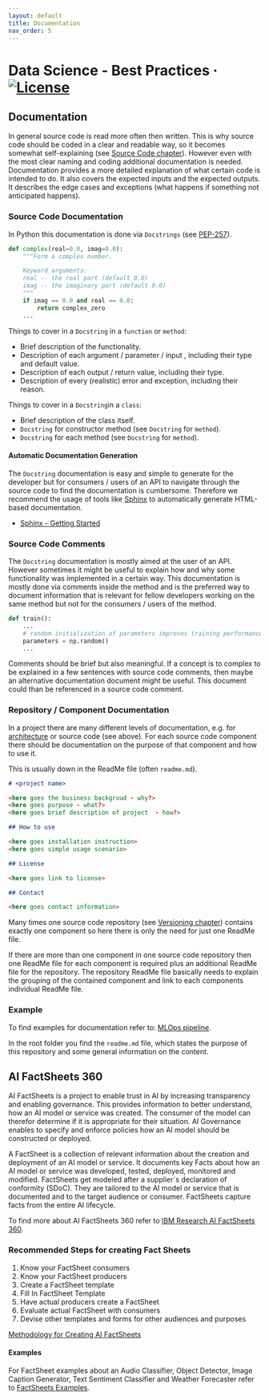 ```yaml
---
layout: default
title: Documentation
nav_order: 5
---
```

# Data Science - Best Practices &middot; [![License](https://img.shields.io/badge/license-CC%20BY%204.0-blue)](./LICENSE.txt)

## Documentation

In general source code is read more often then written.
This is why source code should be coded in a clear and readable way, so it becomes somewhat self-explaining (see [Source Code chapter](./source_code.md#chapter-4---source-code)).
However even with the most clear naming and coding additional documentation is needed.
Documentation provides a more detailed explanation of what certain code is intended to do.
It also covers the expected inputs and the expected outputs.
It describes the edge cases and exceptions (what happens if something not anticipated happens).

### Source Code Documentation

In Python this documentation is done via `Docstrings` (see [PEP-257](https://www.python.org/dev/peps/pep-0257/)).

```python
def complex(real=0.0, imag=0.0):
    """Form a complex number.

    Keyword arguments:
    real -- the real part (default 0.0)
    imag -- the imaginary part (default 0.0)
    """
    if imag == 0.0 and real == 0.0:
        return complex_zero
    ...
```

Things to cover in a `Docstring` in a `function` or `method`:

- Brief description of the functionality.
- Description of each  argument / parameter / input , including their type and default value.
- Description of each output / return value, including their type.
- Description of every (realistic) error and exception, including their reason.

Things to cover in a `Docstring`in a `class`:

- Brief description of the class itself.
- `Docstring` for constructor method (see `Docstring` for `method`).
- `Docstring` for each method (see `Docstring` for `method`).

#### Automatic Documentation Generation

The `Docstring` documentation is easy and simple to generate for the developer but for consumers / users of an API to navigate through the source code to find the documentation is cumbersome. Therefore we recommend the usage of tools like [Sphinx](http://www.sphinx-doc.org/en/master/index.html) to automatically generate HTML-based documentation.

- [Sphinx - Getting Started](http://www.sphinx-doc.org/en/master/usage/quickstart.html)

### Source Code Comments

The `Docstring` documentation is mostly aimed at the user of an API.
However sometimes it might be useful to explain how and why some functionality was implemented in a certain way.
This documentation is mostly done via comments inside the method and is the preferred way to document information that is relevant for fellow developers working on the same method but not for the consumers / users of the method.

```python
def train():
    ...
    # random initialization of parameters improves training performance
    parameters = np.random() 
    ...
```

Comments should be brief but also meaningful.
If a concept is to complex to be explained in a few sentences with source code comments, then maybe an alternative documentation document might be useful. This document could than be referenced in a source code comment.

### Repository / Component Documentation

In a project there are many different levels of documentation, e.g. for [architecture](./architecture.md#chapter-3---architecture) or source code (see above).
For each source code component there should be documentation on the purpose of that component and how to use it.

This is usually down in the ReadMe file (often `readme.md`).

```markdown
# <project name>

<here goes the business backgroud - why?>
<here goes purpose - what?>
<here goes brief description of project  - how?>

## How to use

<here goes installation instruction>
<here goes simple usage scenario>

## License

<here goes link to license>

## Contact

<here goes contact information>

```

Many times one source code repository (see [Versioning chapter](./versioning.md#chapter-6---versioning)) contains exactly one component so here there is only the need for just one ReadMe file. 

If there are more than one component in one source code repository then one ReadMe file for each component is required plus an additional ReadMe file for the repository. The repository ReadMe file basically needs to explain the grouping of the contained component and link to each components individual ReadMe file.

### Example

To find examples for documentation refer to: [MLOps pipeline](https://github.ibm.com/datascience-ibm/example-mlops-model-pipeline).

In the root folder you find the `readme.md` file, which states the purpose of this repository and some general information on the content.

## AI FactSheets 360

AI FactSheets is a project to enable trust in AI by increasing transparency and enabling governance. This provides information to better understand, how an AI model or service was created. The consumer of the model can therefor determine if it is appropriate for their situation. AI Governance enables to specify and enforce policies how an AI model should be constructed or deployed.

A FactSheet is a collection of relevant information about the creation and deployment of an AI model or service. It documents key Facts about how an AI model or service was developed, tested, deployed, monitored and modified. FactSheets get modeled after a supplier´s declaration of conformity (SDoC). They are tailored to the AI model or service that is documented and to the target audience or consumer. FactSheets capture facts from the entire AI lifecycle.

To find more about AI FactSheets 360 refer to [IBM Research AI FactSheets 360](https://aifs360.mybluemix.net/).

### Recommended Steps for creating Fact Sheets

1. Know your FactSheet consumers
2. Know your FactSheet producers
3. Create a FactSheet template
4. Fill In FactSheet Template
5. Have actual producers create a FactSheet
6. Evaluate actual FactSheet with consumers
7. Devise other templates and forms for other audiences and purposes

[Methodology for Creating AI FactSheets](https://aifs360.mybluemix.net/methodology)

#### Examples

For FactSheet examples about an Audio Classifier, Object Detector, Image Caption Generator, Text Sentiment Classifier and Weather Forecaster refer to [FactSheets Examples](https://aifs360.mybluemix.net/examples).
